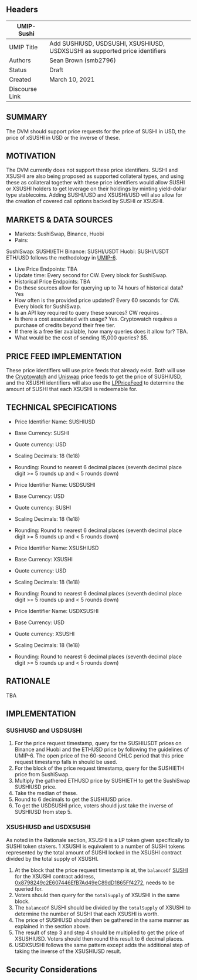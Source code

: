 ## Headers
| UMIP-Sushi    |                                                                                                                                          |
|------------|------------------------------------------------------------------------------------------------------------------------------------------|
| UMIP Title | Add SUSHIUSD, USDSUSHI, XSUSHIUSD, USDXSUSHI as supported price identifiers              |
| Authors    | Sean Brown (smb2796)  |
| Status     | Draft                                                                                                                                    |
| Created    | March 10, 2021   
| Discourse Link |  

## SUMMARY

The DVM should support price requests for the price of SUSHI in USD, the price of xSUSHI in USD or the inverse of these.

## MOTIVATION

The DVM currently does not support these price identifiers. SUSHI and XSUSHI are also being proposed as supported collateral types, and using these as collateral together with these price identifiers would allow SUSHI or XSUSHI holders to get leverage on their holdings by minting yield-dollar type stablecoins. Adding SUSHI/USD and XSUSHI/USD will also allow for the creation of covered call options backed by SUSHI or XSUSHI.

## MARKETS & DATA SOURCES

- Markets: SushiSwap, Binance, Huobi
- Pairs: 

SushiSwap: SUSHI/ETH
Binance: SUSHI/USDT
Huobi: SUSHI/USDT
ETH/USD follows the methodology in [UMIP-6](https://github.com/UMAprotocol/UMIPs/blob/master/UMIPs/umip-6.md).

- Live Price Endpoints: TBA
- Update time: Every second for CW. Every block for SushiSwap. 
- Historical Price Endpoints: TBA
- Do these sources allow for querying up to 74 hours of historical data? Yes
- How often is the provided price updated? Every 60 seconds for CW. Every block for SushiSwap.
- Is an API key required to query these sources? CW requires .
- Is there a cost associated with usage? Yes. Cryptowatch requires a purchase of credits beyond their free tier.
- If there is a free tier available, how many queries does it allow for? TBA.
- What would be the cost of sending 15,000 queries? $5.

## PRICE FEED IMPLEMENTATION
These price identifiers will use price feeds that already exist. Both will use the [Cryptowatch](https://github.com/UMAprotocol/protocol/blob/master/packages/financial-templates-lib/src/price-feed/CryptoWatchPriceFeed.js) and [Uniswap](https://github.com/UMAprotocol/protocol/blob/master/packages/financial-templates-lib/src/price-feed/UniswapPriceFeed.js) price feeds to get the price of SUSHIUSD, and the XSUSHI identifiers will also use the [LPPriceFeed](https://github.com/UMAprotocol/protocol/blob/master/packages/financial-templates-lib/src/price-feed/LPPriceFeed.js) to determine the amount of SUSHI that each XSUSHI is redeemable for.

## TECHNICAL SPECIFICATIONS

- Price Identifier Name: SUSHIUSD
- Base Currency: SUSHI
- Quote currency: USD
- Scaling Decimals: 18 (1e18)
- Rounding: Round to nearest 6 decimal places (seventh decimal place digit >= 5 rounds up and < 5 rounds down)

- Price Identifier Name: USDSUSHI
- Base Currency: USD
- Quote currency: SUSHI
- Scaling Decimals: 18 (1e18)
- Rounding: Round to nearest 6 decimal places (seventh decimal place digit >= 5 rounds up and < 5 rounds down)

- Price Identifier Name: XSUSHIUSD
- Base Currency: XSUSHI
- Quote currency: USD
- Scaling Decimals: 18 (1e18)
- Rounding: Round to nearest 6 decimal places (seventh decimal place digit >= 5 rounds up and < 5 rounds down)

- Price Identifier Name: USDXSUSHI
- Base Currency: USD
- Quote currency: XSUSHI
- Scaling Decimals: 18 (1e18)
- Rounding: Round to nearest 6 decimal places (seventh decimal place digit >= 5 rounds up and < 5 rounds down)

## RATIONALE

TBA 

## IMPLEMENTATION

### SUSHIUSD and USDSUSHI

1. For the price request timestamp, query for the SUSHIUSDT prices on Binance and Huobi and the ETHUSD price by following the guidelines of UMIP-6. The open price of the 60-second OHLC period that this price request timestamp falls in should be used.
2. For the block of the price request timestamp, query for the SUSHIETH price from SushiSwap.
3. Multiply the gathered ETHUSD price by SUSHIETH to get the SushiSwap SUSHIUSD price.
4. Take the median of these.
5. Round to 6 decimals to get the SUSHIUSD price.
6. To get the USDSUSHI price, voters should just take the inverse of SUSHIUSD from step 5.

### XSUSHIUSD and USDXSUSHI

As noted in the Rationale section, XSUSHI is a LP token given specifically to SUSHI token stakers. 1 XSUSHI is equivalent to a number of SUSHI tokens represented by the total amount of SUSHI locked in the XSUSHI contract divided by the total supply of XSUSHI.

1. At the block that the price request timestamp is at, the `balanceOf` [SUSHI](https://etherscan.io/address/0x6b3595068778dd592e39a122f4f5a5cf09c90fe2) for the XSUSHI contract address, [0x8798249c2E607446EfB7Ad49eC89dD1865Ff4272](https://etherscan.io/address/0x8798249c2e607446efb7ad49ec89dd1865ff4272), needs to be queried for.
2. Voters should then query for the `totalSupply` of XSUSHI in the same block.
3. The `balanceOf` SUSHI should be divided by the `totalSupply` of XSUSHI to determine the number of SUSHI that each XSUSHI is worth.
4. The price of SUSHIUSD should then be gathered in the same manner as explained in the section above.
5. The result of step 3 and step 4 should be multiplied to get the price of XSUSHIUSD. Voters should then round this result to 6 decimal places.
6. USDXSUSHI follows the same pattern except adds the additional step of taking the inverse of the XSUSHIUSD result. 

## Security Considerations
